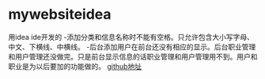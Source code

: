 # mywebsiteidea
用idea ide开发的
-添加分类和信息名称时不能有空格。只允许包含大小写字母、中文、下横线、中横线。
-后台添加用户在前台还没有相应的显示。后台职业管理和用户管理还没做完。只是前台显示信息的话职业管理和用户管理用不到。用户和职业是为以后要加的功能做的。
[github地址](https://github.com/andnana/mywebsiteidea.git)
